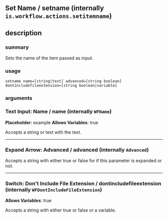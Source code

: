 
## Set Name / setname (internally `is.workflow.actions.setitemname`)



## description
### summary
Sets the name of the item passed as input.


### usage
`setname name=[string|text] advanced=[string boolean] dontincludefileextension=[string boolean|variable]`

### arguments
### Text Input: Name / name (internally `WFName`)
**Placeholder**: example
**Allows Variables**: true


Accepts a string 
or text
with the text.

---

### Expand Arrow: Advanced / advanced (internally `Advanced`)


Accepts a string with either true or false for if this
parameter is expanded or not.

---

### Switch: Don't Include File Extension / dontincludefileextension (internally `WFDontIncludeFileExtension`)
**Allows Variables**: true


Accepts a string with either true or false
or a variable.
